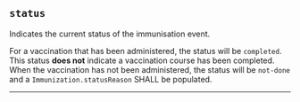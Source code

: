 ## `status`

Indicates the current status of the immunisation event.

For a vaccination that has been administered, the status will be `completed`. This status **does not** indicate a vaccination course has been completed.
When the vaccination has not been administered, the status will be `not-done` and a `Immunization.statusReason` SHALL be populated.

---